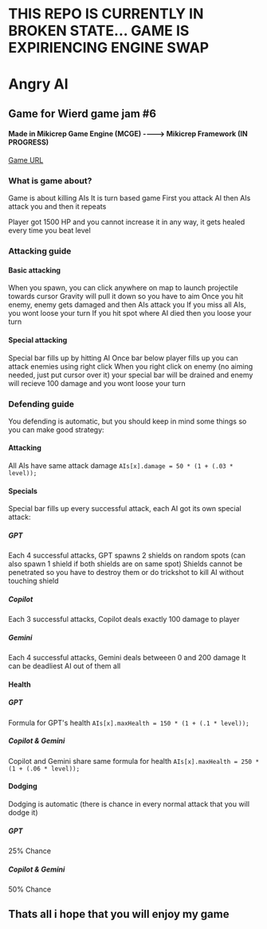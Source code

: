# THIS REPO IS CURRENTLY IN BROKEN STATE... GAME IS EXPIRIENCING ENGINE SWAP

# Angry AI
## Game for Wierd game jam #6
#### Made in Mikicrep Game Engine (MCGE) ----> Mikicrep Framework (IN PROGRESS)
[Game URL](https://mikicrep.itch.io/angry-ai)

### What is game about?
Game is about killing AIs
It is turn based game
First you attack AI then AIs attack you and then it repeats

Player got 1500 HP and you cannot increase it in any way, it gets healed every time you beat level

### Attacking guide
#### Basic attacking
When you spawn, you can click anywhere on map to launch projectile towards cursor
Gravity will pull it down so you have to aim
Once you hit enemy, enemy gets damaged and then AIs attack you
If you miss all AIs, you wont loose your turn
If you hit spot where AI died then you loose your turn
#### Special attacking
Special bar fills up by hitting AI
Once bar below player fills up you can attack enemies using right click
When you right click on enemy (no aiming needed, just put cursor over it) your special bar will be drained and enemy will recieve 100 damage and you wont loose your turn

### Defending guide
You defending is automatic, but you should keep in mind some things so you can make good strategy:
#### Attacking
All AIs have same attack damage `AIs[x].damage = 50 * (1 + (.03 * level));`
#### Specials
Special bar fills up every successful attack, each AI got its own special attack:
##### GPT
Each 4 successful attacks, GPT spawns 2 shields on random spots (can also spawn 1 shield if both shields are on same spot)
Shields cannot be penetrated so you have to destroy them or do trickshot to kill AI without touching shield
##### Copilot
Each 3 successful attacks, Copilot deals exactly 100 damage to player
##### Gemini
Each 4 successful attacks, Gemini deals betweeen 0 and 200 damage
It can be deadliest AI out of them all
#### Health
##### GPT
Formula for GPT's health `AIs[x].maxHealth = 150 * (1 + (.1 * level));`
##### Copilot & Gemini
Copilot and Gemini share same formula for health `AIs[x].maxHealth = 250 * (1 + (.06 * level));`
#### Dodging
Dodging is automatic (there is chance in every normal attack that you will dodge it)
##### GPT
25% Chance
##### Copilot & Gemini
50% Chance

## Thats all i hope that you will enjoy my game